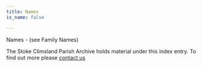 ```yaml
---
title: Names
is_name: false

---
```


Names - (see Family Names)


The Stoke Climsland Parish Archive holds material under this index entry. To find out more please [contact us](/contact/)
